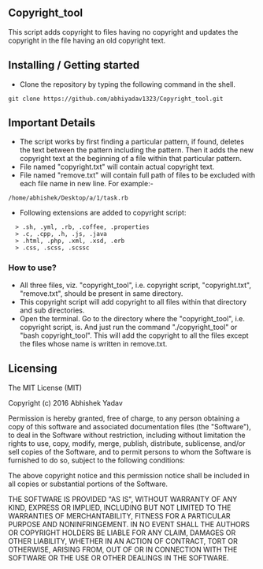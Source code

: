 ## Copyright_tool

This script adds copyright to files having no copyright and updates the copyright in the file having an old copyright text.

## Installing / Getting started

* Clone the repository by typing the following command in the shell.
```shell
git clone https://github.com/abhiyadav1323/Copyright_tool.git
```

## Important Details
* The script works by first finding a particular pattern, if found, deletes the text between the pattern including the pattern. Then it adds the new copyright text at the beginning of a file within that particular pattern.
* File named "copyright.txt" will contain actual copyright text.
* File named "remove.txt" will contain full path of files to be excluded with each file name in new line. For example:- 
```shell
/home/abhishek/Desktop/a/1/task.rb
```
* Following extensions are added to copyright script:
```shell
  > .sh, .yml, .rb, .coffee, .properties
  > .c, .cpp, .h, .js, .java
  > .html, .php, .xml, .xsd, .erb
  > .css, .scss, .scssc
```

### How to use?
* All three files, viz. "copyright_tool", i.e. copyright script, "copyright.txt", "remove.txt", should be present in same directory.
* This copyright script will add copyright to all files within that directory and sub directories.
* Open the terminal. Go to the directory where the "copyright_tool", i.e. copyright script, is. And just run the command "./copyright_tool" or "bash copyright_tool". This will add the copyright to all the files except the files whose name is written in remove.txt.

## Licensing

The MIT License (MIT)

Copyright (c) 2016 Abhishek Yadav

Permission is hereby granted, free of charge, to any person obtaining a copy
of this software and associated documentation files (the "Software"), to deal
in the Software without restriction, including without limitation the rights
to use, copy, modify, merge, publish, distribute, sublicense, and/or sell
copies of the Software, and to permit persons to whom the Software is
furnished to do so, subject to the following conditions:

The above copyright notice and this permission notice shall be included in all
copies or substantial portions of the Software.

THE SOFTWARE IS PROVIDED "AS IS", WITHOUT WARRANTY OF ANY KIND, EXPRESS OR
IMPLIED, INCLUDING BUT NOT LIMITED TO THE WARRANTIES OF MERCHANTABILITY,
FITNESS FOR A PARTICULAR PURPOSE AND NONINFRINGEMENT. IN NO EVENT SHALL THE
AUTHORS OR COPYRIGHT HOLDERS BE LIABLE FOR ANY CLAIM, DAMAGES OR OTHER
LIABILITY, WHETHER IN AN ACTION OF CONTRACT, TORT OR OTHERWISE, ARISING FROM,
OUT OF OR IN CONNECTION WITH THE SOFTWARE OR THE USE OR OTHER DEALINGS IN THE
SOFTWARE.
